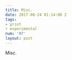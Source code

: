 ```yaml
---
title: Misc.
date: 2017-08-24 01:14:00 Z
tags:
- print
- experimental
num: '07'
layout: post
---
```


Misc.
